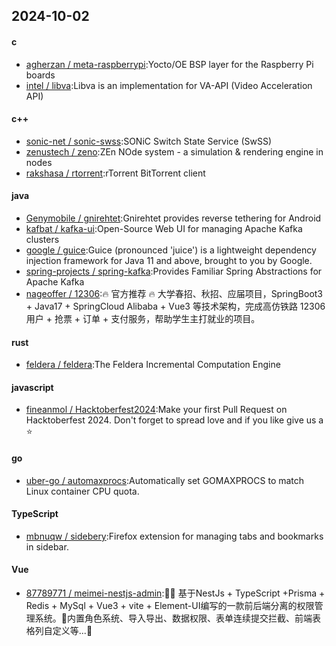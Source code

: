 ## 2024-10-02
#### c
* [agherzan / meta-raspberrypi](https://github.com/agherzan/meta-raspberrypi):Yocto/OE BSP layer for the Raspberry Pi boards
* [intel / libva](https://github.com/intel/libva):Libva is an implementation for VA-API (Video Acceleration API)
#### c++
* [sonic-net / sonic-swss](https://github.com/sonic-net/sonic-swss):SONiC Switch State Service (SwSS)
* [zenustech / zeno](https://github.com/zenustech/zeno):ZEn NOde system - a simulation & rendering engine in nodes
* [rakshasa / rtorrent](https://github.com/rakshasa/rtorrent):rTorrent BitTorrent client
#### java
* [Genymobile / gnirehtet](https://github.com/Genymobile/gnirehtet):Gnirehtet provides reverse tethering for Android
* [kafbat / kafka-ui](https://github.com/kafbat/kafka-ui):Open-Source Web UI for managing Apache Kafka clusters
* [google / guice](https://github.com/google/guice):Guice (pronounced 'juice') is a lightweight dependency injection framework for Java 11 and above, brought to you by Google.
* [spring-projects / spring-kafka](https://github.com/spring-projects/spring-kafka):Provides Familiar Spring Abstractions for Apache Kafka
* [nageoffer / 12306](https://github.com/nageoffer/12306):🔥 官方推荐 🔥 大学春招、秋招、应届项目，SpringBoot3 + Java17 + SpringCloud Alibaba + Vue3 等技术架构，完成高仿铁路 12306 用户 + 抢票 + 订单 + 支付服务，帮助学生主打就业的项目。
#### rust
* [feldera / feldera](https://github.com/feldera/feldera):The Feldera Incremental Computation Engine
#### javascript
* [fineanmol / Hacktoberfest2024](https://github.com/fineanmol/Hacktoberfest2024):Make your first Pull Request on Hacktoberfest 2024. Don't forget to spread love and if you like give us a ⭐️
#### go
* [uber-go / automaxprocs](https://github.com/uber-go/automaxprocs):Automatically set GOMAXPROCS to match Linux container CPU quota.
#### TypeScript
* [mbnuqw / sidebery](https://github.com/mbnuqw/sidebery):Firefox extension for managing tabs and bookmarks in sidebar.
#### Vue
* [87789771 / meimei-nestjs-admin](https://github.com/87789771/meimei-nestjs-admin):🚀🚀 基于NestJs + TypeScript +Prisma + Redis + MySql + Vue3 + vite + Element-UI编写的一款前后端分离的权限管理系统。🚀内置角色系统、导入导出、数据权限、表单连续提交拦截、前端表格列自定义等...🚀
